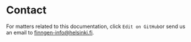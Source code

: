 # Contact

For matters related to this documentation, click `Edit on GitHub`or send us an email to finngen-info@helsinki.fi. 



